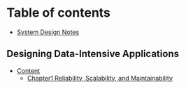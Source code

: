 # Table of contents

* [System Design Notes](README.md)

## Designing Data-Intensive Applications

* [Content](designing-data-intensive-applications/content/README.md)
  * [Chapter1 Reliability, Scalability, and Maintainability](designing-data-intensive-applications/content/untitled.md)

